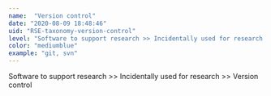 ```yaml
---
name:  "Version control"
date: "2020-08-09 18:48:46"
uid: "RSE-taxonomy-version-control"
level: "Software to support research >> Incidentally used for research >> Version control"
color: "mediumblue"
example: "git, svn" 
---
```


Software to support research >> Incidentally used for research >> Version control